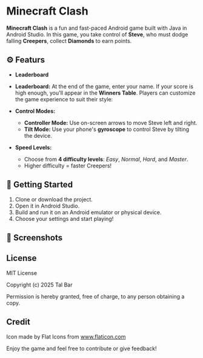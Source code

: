 # Minecraft Clash

**Minecraft Clash** is a fun and fast-paced Android game built with Java in Android Studio. 
In this game, you take control of **Steve**, who must dodge falling **Creepers**, collect **Diamonds** to earn points.

## ⚙️ Featurs

- **Leaderboard**
- **Leaderboard:** At the end of the game, enter your name. If your score is high enough, you'll appear in the **Winners Table**.
Players can customize the game experience to suit their style:

- **Control Modes:**
  - **Controller Mode:** Use on-screen arrows to move Steve left and right.
  - **Tilt Mode:** Use your phone's **gyroscope** to control Steve by tilting the device.

- **Speed Levels:**
  - Choose from **4 difficulty levels**: *Easy*, *Normal*, *Hard*, and *Master*.
  - Higher difficulty = faster Creepers!


## 🚀 Getting Started

1. Clone or download the project.
2. Open it in Android Studio.
3. Build and run it on an Android emulator or physical device.
4. Choose your settings and start playing!

## 📸 Screenshots

<!-- ![Gameplay](screenshots/home.png) -->
<!-- ![Settings](screenshots/settings.png) -->

## License
MIT License

Copyright (c) 2025 Tal Bar

Permission is hereby granted, free of charge, to any person obtaining a copy.


## Credit
Icon made by Flat Icons from www.flaticon.com

Enjoy the game and feel free to contribute or give feedback!
